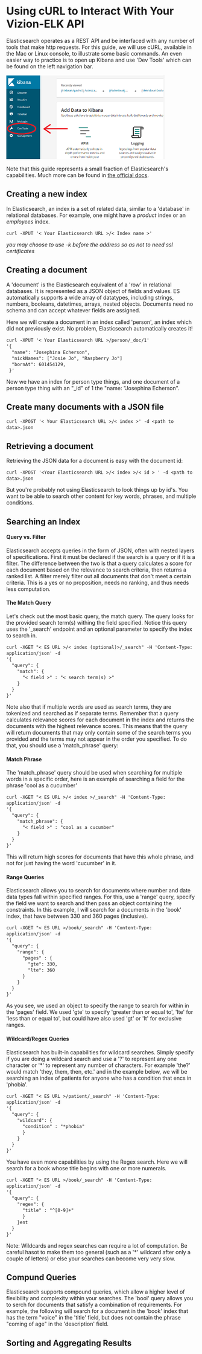 # Using cURL to Interact With Your Vizion-ELK API
Elasticsearch operates as a REST API and be interfaced with any number of tools that make http requests. For this guide,
we will use cURL, available in the Mac or Linux console, to illustrate some basic commands. An even easier way to practice is to open up Kibana and use 'Dev Tools' which can be found on the left navigation bar.

![Find Dev Tools](./images/find-dev-tools.png)

Note that this guide represents a small
fraction of Elasticsearch's capabilities. Much more can be found in [the official docs](https://www.elastic.co/guide/en/elasticsearch/reference/current/docs.html).

## Creating a new index
In Elasticsearch, an index is a set of related data, similar to a 'database' in relational databases. For example, one might have a *product* index or an *employees* index.

````
curl -XPUT '< Your Elasticsearch URL >/< Index name >'
````
*you may choose to use -k before the address so as not to need ssl certificates*

## Creating a document
A 'document' is the Elasticsearch equivalent of a 'row' in relational databases. It is represented as a JSON object of fields and values. ES automatically supports a wide array of datatypes, including strings, numbers, booleans, datetimes, arrays, nested objects. Documents need no schema and can accept whatever fields are assigned.

Here we will create a document in an index called 'person', an index which did not previously exist. No problem, Elasticsearch automatically creates it!

````
curl -XPUT '< Your Elasticsearch URL >/person/_doc/1'
'{
  "name": "Josephina Echerson",
  "nickNames": ["Josie Jo", "Raspberry Jo"]
  "bornAt": 601454129,
 }'
 ````
 Now we have an index for person type things, and one document of a person type thing with an "_id" of 1 the "name: "Josephina Echerson".
 
 ## Create many documents with a JSON file
 
 ````
 curl -XPOST '< Your Elasticsearch URL >/< index >' -d <path to data>.json
 ````
 
## Retrieving a document
Retrieving the JSON data for a document is easy with the document id:
 ````
 curl -XPOST '<Your Elasticsearch URL >/< index >/< id > ' -d <path to data>.json
 ````
 But you're probably not using Elasticsearch to look things up by id's. You want to be able to search other content for key words, phrases, and multiple conditions.
 
## Searching an Index
#### Query vs. Filter
Elasticsearch accepts queries in the form of JSON, often with nested layers of specifications. First it must be declared if the search is a query or if it is a filter. The difference between the two is that a query calculates a score for each document based on the relevance to search criteria, then returns a ranked list. A filter merely filter out all documents that don't meet a certain criteria. This is a yes or no proposition, needs no ranking, and thus needs less computation. 
#### The Match Query
Let's check out the most basic query, the match query. The query looks for the provided search term(s) withing the field specified. Notice this query uses the '\_search' endpoint and an optional parameter to specify the index to search in. 
````
curl -XGET "< ES URL >/< index (optional)>/_search" -H 'Content-Type: application/json' -d
'{
  "query": {
    "match": {
      "< field >" : "< search term(s) >" 
    }
  }
}'
````
Note also that if multiple words are used as search terms, they are tokenized and searched as if separate terms. Remember that a query calculates relevance scores for each document in the index and returns the documents with the highest relevance scores. This means that the query will return documents that may only contain some of the search terms you provided and the terms may not appear in the order you specified. To do that, you should use a 'match_phrase' query:

#### Match Phrase
The 'match_phrase' query should be used when searching for multiple words in a specific order, here is an example of searching a field for the phrase 'cool as a cucumber'
````
curl -XGET "< ES URL >/< index >/_search" -H 'Content-Type: application/json' -d
'{
  "query": {
    "match_phrase": {
      "< field >" : "cool as a cucumber" 
    }
  }
}'
````
This will return high scores for documents that have this whole phrase, and not for just having the word 'cucumber' in it.

#### Range Queries
Elasticsearch allows you to search for documents where number and date data types fall within specified ranges. For this, use a 'range' query, specify the field we want to search and then pass an object containing the constraints. In this example, I will search for a documents in the 'book' index, that have between 330 and 360 pages (inclusive).
````
curl -XGET "< ES URL >/book/_search" -H 'Content-Type: application/json' -d
'{
  "query": {
    "range": {
      "pages" : {
        "gte": 330,
        "lte": 360
      }
    }
  }
}'
````
As you see, we used an object to specify the range to search for within in the 'pages' field. We used 'gte' to specify 'greater than or equal to', 'lte' for 'less than or equal to', but could have also used 'gt' or 'lt' for exclusive ranges.

#### Wildcard/Regex Queries
Elasticsearch has built-in capabilities for wildcard searches. SImply specify if you are doing a wildcard search and use a '?' to represent any one character or '\*' to represent any number of characters. For example 'the?' would match 'they, them, then, etc.' and in the example below, we will be searching an index of patients for anyone who has a condition that encs in 'phobia'.
````
curl -XGET "< ES URL >/patient/_search" -H 'Content-Type: application/json' -d
'{
  "query": {
    "wildcard": {
      "condition" : "*phobia"
      }
    }
  }
}'
````
You have even more capabilities by using the Regex search. Here we will search for a book whose title begins with one or more numerals.
````
curl -XGET "< ES URL >/book/_search" -H 'Content-Type: application/json' -d
'{
  "query": {
    "regex": {
      "title" : "^[0-9]+"
      }
    }ent 
  }
}'
````
Note: Wildcards and regex searches can require a lot of computation. Be careful hasot to make them too general (such as a '\*' wildcard after only a couple of letters) or else your searches can become very very slow.

## Compund Queries
Elasticsearch supports compound queries, which allow a higher level of flexibility and complexity within your searches. The 'bool' query allows you to serch for documents that satisfy a combination of requirements. For example, the following will search for a document in the 'book' index that has the term "voice" in the 'title' field, but does not contain the phrase "coming of age" in the 'description' field.


## Sorting and Aggregating Results
